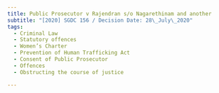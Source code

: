 ```yaml
---
title: Public Prosecutor v Rajendran s/o Nagarethinam and another
subtitle: "[2020] SGDC 156 / Decision Date: 28\_July\_2020"
tags:
  - Criminal Law
  - Statutory offences
  - Women’s Charter
  - Prevention of Human Trafficking Act
  - Consent of Public Prosecutor
  - Offences
  - Obstructing the course of justice

---
```

